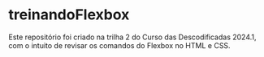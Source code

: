 # treinandoFlexbox

Este repositório foi criado na trilha 2 do Curso das Descodificadas 2024.1, com o intuito de revisar os comandos do Flexbox no HTML e CSS.
